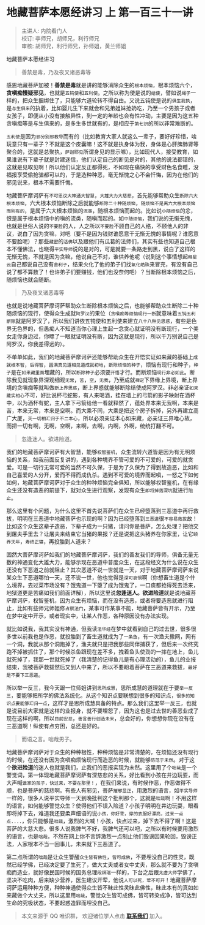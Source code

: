 # 地藏菩萨本愿经讲习 上 第一百三十一讲

> 主讲人: 内院看门人 <br />
> 校订: 李师兄，胡师兄，利行师兄 <br />
> 审核: 胡师兄，利行师兄，孙师姐，黄兰师姐 <br />

地藏菩萨本愿经讲习

> 善禁是毒，乃及夜叉诸恶毒等

感恩地藏菩萨加被！**善禁是毒**就是讲的能够消除众生的`根本烦恼`，根本烦恼六个，**贪嗔痴慢疑邪见**，也就是`五钝使`和`五利使`。之所以称为使是说的`结使`，譬如说`绳子`一样的，把众生捆绑住了，只能够六道轮转不得自由。又说五钝使是说的`俱生我执`，是`与生俱来`的执着，比如婴儿生下来就会和兄弟姐妹抢奶吃，乃至一个男孩子或者女孩子，即便从小没有接触异性，到一定的年龄也会有性冲动，主要是因为这五种贪嗔痴等是与生俱来的，是多生多世就有的，是相应于`第七识`的所以非常难断的。

`五利使`是因为`邪分别邪教导`而有的（比如教育大家人就这么一辈子，要好好珍惜，啥玩意只有一辈子？不就是这个皮囊嘛！这不就是执身体为我，身体是心肝脾肺肾等聚合的，这就是总聚执，`萨迦耶见`所谓身见的显示嘛），比如现代人，接受教育，如果谁说有下辈子就是封建迷信，他们认定自己的断见是对的，其他的说法都错的，这就是见取见啊！所以他们认定反正都得死，不如现在痛快的享受财色名食睡，没福报享受偷抢骗都可以的，于是造种种恶，毫无惭愧之心不会忏悔，因为在他们的邪见说来，根本不需要忏悔。

地藏菩萨摩诃萨有`不可思议大神通大智慧`，`大雄大力大慈悲`，首先能够帮助众生`断除六大根本烦恼`，六大根本烦恼断除之后就能够`断除二十种随烦恼`，`随烦恼不是离六大根本烦恼而别有的`，是属于六大根本烦恼的`流类`，随根本烦恼而起的。比如说`小随烦恼`的忿，恨是属于根本烦恼中的嗔的流类，随嗔而起的。如`中随烦恼`，我们说的无惭无愧，也就是世俗人说的`不要脸`的人，人之所以`不要脸`不顾自己的人格，不顾他人的非议，说白了因为贪嘛，对吧（要不是因为钱财谁愿意干无惭无愧的事情呢？谁愿意不要脸呢）？那些`藏密`的`活佛`以及跟他们有瓜葛的法师们，其实有些也知道自己根本不懂佛法，也晓得`平实导师`说的是对的，可是就要一条路走到黑，说白了这样的无惭无愧，不就是因为贪嘛，他说自己不对，谁供养他呢（说到这个事情想起`释星云`自己都说自己没有`舍利子`，结果火化了他的弟子们找`氧化皓珠`来冒充，有没有自己说了都不算数了！也许弟子们要赚钱，他们也没奈何吧）？当断除根本烦恼之后，随烦恼也就会随断。

> 乃及夜叉诸恶毒等

也就是说地藏菩萨摩诃萨帮助众生断除根本烦恼之后，也能够帮助众生断除二十种随烦恼的现行，使得众生成就`阿罗汉`的果位（`贪嗔痴等烦恼现行一断`就意味着`五钝五利断除`就是阿罗汉了，所以我们讲依五钝使和五利使来建立`八十八种见思惑`，有些是色界无色界的，但愚痴人不知道当你心理上生起一念贪心就证明没有断现行，一个美女走你身边过，你瞟了一眼就证明没有断，因为这就是现行，所以千万别说自己是阿罗汉，你我差得远的）。

不单单如此，我们的地藏菩萨摩诃萨还能够帮助众生在开悟实证如来藏的基础上`成就根本智`，`后得智`，`圆满真见道相见道成就初地`，`断除烦恼的种子`，烦恼有现行和种子，`种子`是在`如来藏里面`埋藏的，所以`断除种子`必须要`开悟`才行。而断烦恼`现行非必如此`。断除我见就现象界深观细观`无常`，`苦`，`空`，`无我`，乃至成就`禅定`下界缘上界境，断上界境的贪嗔痴等就叫做`断上界思惑`，断上界惑就能够断除结使成阿罗汉。非必亲证`如来藏实相心`不可，好比说杯弓蛇影，有人来喝酒，挂在墙上的弓箭的影子映射在酒杯中，以为酒杯有蛇，主人拿下弓箭给他一看就释然了，蕴处界本来无我啊，本来是苦，本来无常，本来是空啊。而大乘不同，大乘是把这个房子拆掉，另外再建立高广大厦，`灭一切相汇归于不二本心`，所以必须亲证本心如来藏，必亲证三界唯心故，而把一切有啊，无啊，空啊，来啊，去啊，内啊，外啊，统统打翻不可。

> 忽逢迷人。欲进险道。

我们的地藏菩萨摩诃萨有大智慧，能够`权智鉴机`，众生流转六道皆是因为有无明烦恼的关系，如我前面反复讲的，遇到各种境界不管可爱的不可爱的，可爱的就贪爱。可是一切行无常可爱的当然不可久保，于是为了久保为了得到故造恶，比如和自己喜爱的人分开，爱而不得而成仇杀。遇到不可爱的境界而起嗔，一怒之下如何如何，地藏菩萨摩诃萨对于众生的种种烦恼完全俱知，所以能够权智鉴机，在有缘众生还没有造恶的前提下，就对众生进行观察，发现有众生`即将掉落深坑`就进行`阻止`。

那么这里有个问题，为什么这里不首先说菩萨们在众生已经堕落到三恶道中再行救拔，明明在三恶道中地藏菩萨也示现的啊？因为已经堕落到`三恶道`很`不容易救拔`故！比如这个众生这辈子造恶，下辈子成为一只猪，请问你是菩萨，怎么处理？把他交到屠夫手里去？让屠夫来结束它当猪的果报？还是说把这头猪养在你家里，让它`颐养天年`，`寿终正寝`，再投胎到人道来？

固然大菩萨摩诃萨如我们的地藏菩萨摩诃萨，我们的善友我们的导师，俱备无量无数的神通变化大雄大力，能够示现在恶道中普度众生，在这段经文为什么说在众生还没有下恶道之前就阻止？其次恶道不说一世就是一天，对于地藏菩萨摩诃萨来说某众生下恶道哪怕一天，还不说一世，他也觉得是`深可哀悯`啊（你想畜生道是个什么境界，去过菜市场没有？饿鬼道一下堕了成为饿鬼了，一口痰都抢得死去活来，地狱道更是苦痛如我们前面详解），所以这里说**忽逢迷人。欲进险道**就是说地藏菩萨摩诃萨，权智鉴机，因为众生有烦恼，而在没有造恶，或者将要造恶就进行阻止，比如有些师兄师姐修`占察法门`，某事可作某事不能，地藏菩萨皆有开示，乃至在梦中定中开示，或者现实中，让某人作恶，各种原因没有办法实现。

就比如说我，我其实没有神通，但我读`法华经`在梦中就看到自己的过去世，很多很多世以前我也是作恶，就投胎到了畜生道就成为了`一条鱼`，有一次渔夫撒网，网有一个洞，我就从那个洞跑掉了，渔夫就只是把我那些同伴捕获了，但后来一次终究跑不掉被抓住了，那个时候杀鱼跟现在差不多，拽着鱼头使劲的一摔在地上，鱼儿就死掉了，我那一世就死掉了（我清楚的记得鱼儿是有心理活动的），鱼儿的业报结束，我被菩萨救拔然后又到人中来了，所以不要盼着菩萨在三恶道来救拔，`最好是不要下三恶道`。

所以举一反三，我今天跟一位师姐讲到`思所成慧`，思所成慧的道理就在于要`举一反三`，要能够把所学的佛法系统化。从这个知识点要联想到很多的知识点，`很多的知识点要能够汇归一点`，这样才是思所成慧具备的特点。那么我们这里举一反三，也就是说目前大家就是这样的业报身，就不要埋怨了，因为这也是过去世的善恶业成了现在这样的啊，所以`目前安忍`，`善言善行创造未来`，总会好的，你想想你现在没有在三恶道啊！纵使有点穷困，总还是好的。

> 而语之言。咄哉男子。

地藏菩萨摩诃萨对于众生的种种根性，种种烦恼是非常清楚的，在烦恼还没有现行的时候，在还没有因为贪嗔痴烦恼现行而造恶的时候，就能够`防范于未然`。对于这个**欲进险道**的迷人也就是我们，止我们的恶报实现为未然。这里用了个`咄哉`是一个警觉词，第一体现地藏菩萨摩诃萨有深慈悲的关系，好比看到小孩在井边玩耍，而大声喊`谁家的孩子，快过来，不要在那里！`，在我们来说，有时候作恶，作恶做得不顺，也是菩萨的慈悲啊。有些人有邪见，菩萨`摧邪显正`，用激烈的语言，如`平实导师`一样的，很多人说平实导师一天到晚批判这个批判那个，这就是`咄哉`啊！不用这样的语言，如何能够警觉众生？使得他们不误入险道？小孩子明明在井边玩耍，眼看即将掉下去，难道我还要柔声细语的说`小孩，你好乖，穿的衣服好漂亮，过来一点点....`，你只能够是`咄哉`，激烈的大喊！小孩，快点过来，掉下去不得了啊！这是菩萨的大慈大悲。很多人说我脾气不好，我脾气还可以吧，之所以有时候要用激烈的语言，也是`咄哉`，不然在网上你不言辞激烈一点制止他们毁谤因果轮回，毁谤正法，人家根本不当一回事儿，未来就下三恶道了。

第二点所谓的`咄哉`是让众生警醒`众生皆有佛性`，`皆可成佛`，不要埋没自己的性灵，既然已经学佛，已经决定要了生死了，做大丈夫或者女中丈夫，那么就不要为了贪嗔痴而造业，就好像民国时候的国务总理`段祺瑞`一样的，下台之后跟`太虚大师`学佛了，坚决不吃肉，后来缺少营养，医生建议开荤，他说`人可以死，荤不可开`！地藏菩萨摩诃萨运用种种方便，种种神通使得众生皆不昧此性灵昧此佛性，昧此本有的真如如来藏做个大丈夫，所以这里用`咄哉`，警觉众生皆可成佛，皆可转染成净，皆可达到生命的究极状态，不要起惑造罪而埋没自己。

> 本文来源于 QQ 唯识群， 欢迎诸位学人点击 **[联系我们](https://mp.weixin.qq.com/s/lZCfWjmLjgNR165Tx4_bCQ)** 加入。

